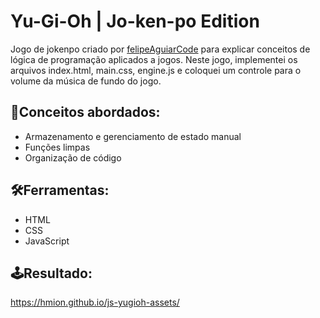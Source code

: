 # Yu-Gi-Oh | Jo-ken-po Edition

Jogo de jokenpo criado por <a href=https://github.com/felipeAguiarCode> felipeAguiarCode</a> para explicar conceitos de lógica de programação aplicados a jogos. Neste jogo, implementei os arquivos index.html, main.css, engine.js e coloquei um controle para o volume da música de fundo do jogo.

## 📖Conceitos abordados:
- Armazenamento e gerenciamento de estado manual
- Funções limpas
- Organização de código

## 🛠Ferramentas:
- HTML
- CSS
- JavaScript

## 🕹Resultado:
https://hmion.github.io/js-yugioh-assets/
